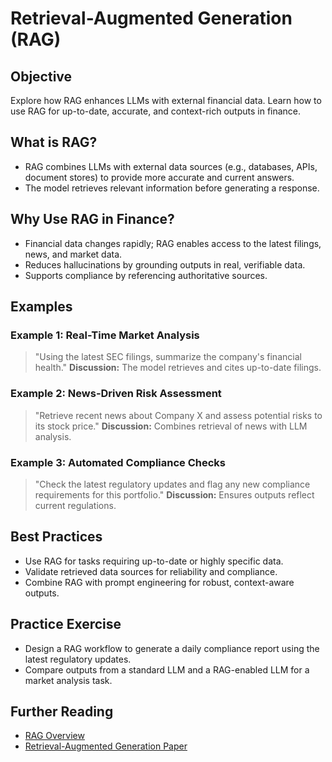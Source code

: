 # Retrieval-Augmented Generation (RAG)

## Objective
Explore how RAG enhances LLMs with external financial data. Learn how to use RAG for up-to-date, accurate, and context-rich outputs in finance.

## What is RAG?
- RAG combines LLMs with external data sources (e.g., databases, APIs, document stores) to provide more accurate and current answers.
- The model retrieves relevant information before generating a response.

## Why Use RAG in Finance?
- Financial data changes rapidly; RAG enables access to the latest filings, news, and market data.
- Reduces hallucinations by grounding outputs in real, verifiable data.
- Supports compliance by referencing authoritative sources.

## Examples
### Example 1: Real-Time Market Analysis
> "Using the latest SEC filings, summarize the company's financial health."
**Discussion:** The model retrieves and cites up-to-date filings.

### Example 2: News-Driven Risk Assessment
> "Retrieve recent news about Company X and assess potential risks to its stock price."
**Discussion:** Combines retrieval of news with LLM analysis.

### Example 3: Automated Compliance Checks
> "Check the latest regulatory updates and flag any new compliance requirements for this portfolio."
**Discussion:** Ensures outputs reflect current regulations.

## Best Practices
- Use RAG for tasks requiring up-to-date or highly specific data.
- Validate retrieved data sources for reliability and compliance.
- Combine RAG with prompt engineering for robust, context-aware outputs.

## Practice Exercise
- Design a RAG workflow to generate a daily compliance report using the latest regulatory updates.
- Compare outputs from a standard LLM and a RAG-enabled LLM for a market analysis task.

## Further Reading
- [RAG Overview](https://www.promptingguide.ai/techniques/rag)
- [Retrieval-Augmented Generation Paper](https://arxiv.org/abs/2005.11401)
